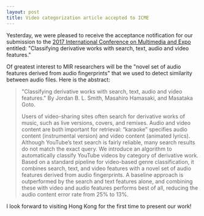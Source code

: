 ```yaml
---
layout: post
title: Video categorization article accepted to ICME
---
```


Yesterday, we were pleased to receive the acceptance notification for our submission to the [2017 International Conference on Multimedia and Expo](http://icme2017.org/) entitled: "Classifying derivative works with search, text, audio and video features."

Of greatest interest to MIR researchers will be the "novel set of audio features derived from audio fingerprints" that we used to detect similarity between audio files. Here is the abstract:

> "Classifying derivative works with search, text, audio and video features." By Jordan B. L. Smith, Masahiro Hamasaki, and Masataka Goto.
>
> Users of video-sharing sites often search for derivative works of music, such as live versions, covers, and remixes. Audio and video content are both important for retrieval: “karaoke” specifies audio content (instrumental version) and video content (animated lyrics). Although YouTube’s text search is fairly reliable, many search results do not match the exact query. We introduce an algorithm to automatically classify YouTube videos by category of derivative work. Based on a standard pipeline for video-based genre classification, it combines search, text, and video features with a novel set of audio features derived from audio fingerprints. A baseline approach is outperformed by the search and text features alone, and combining these with video and audio features performs best of all, reducing the audio content error rate from 25% to 13%.

I look forward to visiting Hong Kong for the first time to present our work!